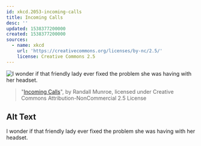 ```yaml
---
id: xkcd.2053-incoming-calls
title: Incoming Calls
desc: ''
updated: 1538377200000
created: 1538377200000
sources:
  - name: xkcd
    url: 'https://creativecommons.org/licenses/by-nc/2.5/'
    license: Creative Commons 2.5
---
```

![I wonder if that friendly lady ever fixed the problem she was having with her headset.](https://imgs.xkcd.com/comics/incoming_calls.png)
> "[Incoming Calls](https://xkcd.com/2053/)", by Randall Munroe, licensed under Creative Commons Attribution-NonCommercial 2.5 License

## Alt Text
I wonder if that friendly lady ever fixed the problem she was having with her headset.
